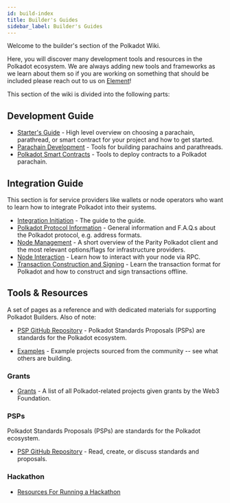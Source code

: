 ```yaml
---
id: build-index
title: Builder's Guides
sidebar_label: Builder's Guides
---
```


Welcome to the builder's section of the Polkadot Wiki.

Here, you will discover many development tools and resources in the Polkadot ecosystem.
We are always adding new tools and frameworks as we learn about them so if you are working
on something that should be included please reach out to us on
[Element](https://matrix.to/#/#polkadot-watercooler:matrix.org)!

This section of the wiki is divided into the following parts:

## Development Guide

- [Starter's Guide](build-guide) - High level overview on choosing a parachain,
  parathread, or smart contract for your project and how to get started.
- [Parachain Development](build-parachains) - Tools for building parachains and
  parathreads.
- [Polkadot Smart Contracts](build-smart-contracts) - Tools to deploy contracts to a Polkadot parachain.

## Integration Guide

This section is for service providers like wallets or node operators who want to learn how to
integrate Polkadot into their systems.

- [Integration Initiation](build-integration) - The guide to the guide.
- [Polkadot Protocol Information](build-protocol-info) - General information and F.A.Q.s about the
  Polkadot protocol, e.g. address formats.
- [Node Management](build-node-management) - A short overview of the Parity Polkadot client and the
  most relevant options/flags for infrastructure providers.
- [Node Interaction](build-node-interaction) - Learn how to interact with your node via RPC.
- [Transaction Construction and Signing](build-transaction-construction) - Learn the transaction
  format for Polkadot and how to construct and sign transactions offline.

## Tools & Resources

A set of pages as a reference and with dedicated materials for supporting
Polkadot Builders. Also of note:

- [PSP GitHub Repository](https://github.com/w3f/PSPs) - Polkadot Standards Proposals
(PSPs) are standards for the Polkadot ecosystem.

- [Examples](#) - Example projects sourced from the community -- see what others are building.

### Grants

- [Grants](grants) - A list of all Polkadot-related projects given grants by the Web3 Foundation.

### PSPs

Polkadot Standards Proposals (PSPs) are standards for the Polkadot ecosystem.

- [PSP GitHub Repository](https://github.com/w3f/PSPs) - Read, create, or discuss standards and
  proposals.

### Hackathon

- [Resources For Running a Hackathon](build-hackathon)
